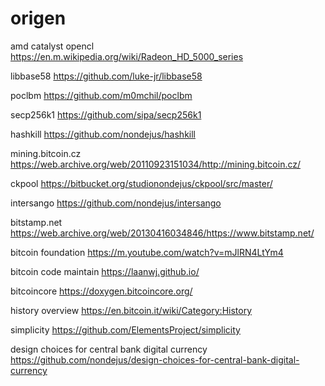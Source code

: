 origen
======

amd catalyst opencl 
https://en.m.wikipedia.org/wiki/Radeon_HD_5000_series

libbase58
https://github.com/luke-jr/libbase58

poclbm 
https://github.com/m0mchil/poclbm

secp256k1
https://github.com/sipa/secp256k1

hashkill
https://github.com/nondejus/hashkill

mining.bitcoin.cz 
https://web.archive.org/web/20110923151034/http://mining.bitcoin.cz/

ckpool 
https://bitbucket.org/studionondejus/ckpool/src/master/

intersango 
https://github.com/nondejus/intersango

bitstamp.net 
https://web.archive.org/web/20130416034846/https://www.bitstamp.net/

bitcoin foundation 
https://m.youtube.com/watch?v=mJlRN4LtYm4

bitcoin code maintain
https://laanwj.github.io/

bitcoincore
https://doxygen.bitcoincore.org/

history overview
https://en.bitcoin.it/wiki/Category:History

simplicity
https://github.com/ElementsProject/simplicity

design choices for central bank digital currency
https://github.com/nondejus/design-choices-for-central-bank-digital-currency
